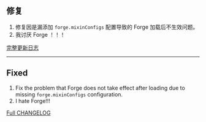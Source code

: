 ## 修复

1. 修复因是漏添加 `forge.mixinConfigs` 配置导致的 Forge 加载后不生效问题。
2. 我讨厌 Forge ！！！

[完整更新日志](https://github.com/LangYueMc/AutoTranslation/blob/master/CHANGELOG.md)
- - -
## Fixed

1. Fix the problem that Forge does not take effect after loading due to missing `forge.mixinConfigs` configuration.
2. I hate Forge!!!
 
[Full CHANGELOG](https://github.com/LangYueMc/AutoTranslation/blob/master/CHANGELOG_en.md)
